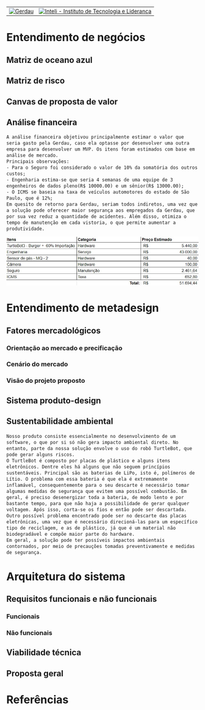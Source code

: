 <table>
<tr>
<td>
<a href= "https://www2.gerdau.com.br/"><img src="https://upload.wikimedia.org/wikipedia/commons/thumb/8/89/Gerdau_logo_%282011%29.svg/1200px-Gerdau_logo_%282011%29.svg.png" alt="Gerdau" border="0" width="70%"></a>
</td>
<td><a href= "https://www.inteli.edu.br/"><img src="https://www.inteli.edu.br/wp-content/uploads/2021/08/20172028/marca_1-2.png" alt="Inteli - Instituto de Tecnologia e Liderança" border="0" width="30%"></a>
</td>
</tr>
</table>

<font size="+12"><center>

</center></font>

# Entendimento de negócios
## Matriz de oceano azul
## Matriz de risco
## Canvas de proposta de valor
## Análise financeira
    A análise financeira objetivou principalmente estimar o valor que seria gasto pela Gerdau, caso ela optasse por desenvolver uma outra empresa para desenvolver um MVP. Os itens foram estimados com base em análise de mercado.
    Principais observações:
    - Para o Seguro foi considerado o valor de 10% da somatória dos outros custos;
    - Engenharia estima-se que seria 4 semanas de uma equipe de 3 engenheiros de dados pleno(R$ 10000.00) e um sênior(R$ 13000.00);
    - O ICMS se baseia na taxa de veículos automotores do estado de São Paulo, que é 12%;
    Em quesito de retorno para Gerdau, seriam todos indiretos, uma vez que a solução pode oferecer maior segurança aos empregados da Gerdau, que por sua vez reduz a quantidade de acidentes. Além disso, otimiza o tempo de manutenção em cada vistoria, o que permite aumentar a produtividade.
![](images\analise_financeira.jpeg)


# Entendimento de metadesign
## Fatores mercadológicos
### Orientação ao mercado e precificação

### Cenário do mercado

### Visão do projeto proposto

## Sistema produto-design
## Sustentabilidade ambiental
    Nosso produto consiste essencialmente no desenvolvimento de um software, o que por si só não gera impacto ambiental direto. No entanto, parte da nossa solução envolve o uso do robô TurtleBot, que pode gerar alguns riscos. 
	O TurtleBot é composto por placas de plástico e alguns itens eletrônicos. Dentre eles há alguns que não seguem princípios sustentáveis. Principal são as baterias de LiPo, isto é, polímeros de Lítio. O problema com essa bateria é que ela é extremamente inflamável, consequentemente para o seu descarte é necessário tomar algumas medidas de segurança que evitem uma possível combustão. Em geral, é preciso desenergizar toda a bateria, de modo lento e por bastante tempo, para que não haja a possibilidade de gerar qualquer voltagem. Após isso, corta-se os fios e então pode ser descartada.
	Outro possível problema encontrado pode ser no descarte das placas eletrônicas, uma vez que é necessário direcioná-las para um específico tipo de reciclagem, e as de plástico, já que é um material não biodegradável e compõe maior parte do hardware.
	Em geral, a solução pode ter possíveis impactos ambientais contornados, por meio de precauções tomadas preventivamente e medidas de segurança.

# Arquitetura do sistema
## Requisitos funcionais e não funcionais
### Funcionais

### Não funcionais

## Viabilidade técnica


## Proposta geral


# Referências
